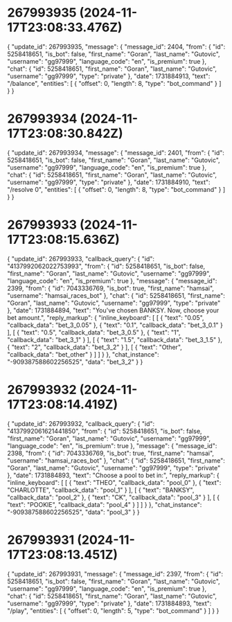 # 267993935 (2024-11-17T23:08:33.476Z)

{
  "update_id": 267993935,
  "message": {
    "message_id": 2404,
    "from": {
      "id": 5258418651,
      "is_bot": false,
      "first_name": "Goran",
      "last_name": "Gutovic",
      "username": "gg97999",
      "language_code": "en",
      "is_premium": true
    },
    "chat": {
      "id": 5258418651,
      "first_name": "Goran",
      "last_name": "Gutovic",
      "username": "gg97999",
      "type": "private"
    },
    "date": 1731884913,
    "text": "/balance",
    "entities": [
      {
        "offset": 0,
        "length": 8,
        "type": "bot_command"
      }
    ]
  }
}

# 267993934 (2024-11-17T23:08:30.842Z)

{
  "update_id": 267993934,
  "message": {
    "message_id": 2401,
    "from": {
      "id": 5258418651,
      "is_bot": false,
      "first_name": "Goran",
      "last_name": "Gutovic",
      "username": "gg97999",
      "language_code": "en",
      "is_premium": true
    },
    "chat": {
      "id": 5258418651,
      "first_name": "Goran",
      "last_name": "Gutovic",
      "username": "gg97999",
      "type": "private"
    },
    "date": 1731884910,
    "text": "/resolve 0",
    "entities": [
      {
        "offset": 0,
        "length": 8,
        "type": "bot_command"
      }
    ]
  }
}

# 267993933 (2024-11-17T23:08:15.636Z)

{
  "update_id": 267993933,
  "callback_query": {
    "id": "4137992062022753993",
    "from": {
      "id": 5258418651,
      "is_bot": false,
      "first_name": "Goran",
      "last_name": "Gutovic",
      "username": "gg97999",
      "language_code": "en",
      "is_premium": true
    },
    "message": {
      "message_id": 2399,
      "from": {
        "id": 7043336769,
        "is_bot": true,
        "first_name": "hamsai",
        "username": "hamsai_races_bot"
      },
      "chat": {
        "id": 5258418651,
        "first_name": "Goran",
        "last_name": "Gutovic",
        "username": "gg97999",
        "type": "private"
      },
      "date": 1731884894,
      "text": "You've chosen BANKSY. Now, choose your bet amount.",
      "reply_markup": {
        "inline_keyboard": [
          [
            {
              "text": "0.05",
              "callback_data": "bet_3_0.05"
            },
            {
              "text": "0.1",
              "callback_data": "bet_3_0.1"
            }
          ],
          [
            {
              "text": "0.5",
              "callback_data": "bet_3_0.5"
            },
            {
              "text": "1",
              "callback_data": "bet_3_1"
            }
          ],
          [
            {
              "text": "1.5",
              "callback_data": "bet_3_1.5"
            },
            {
              "text": "2",
              "callback_data": "bet_3_2"
            }
          ],
          [
            {
              "text": "Other",
              "callback_data": "bet_other"
            }
          ]
        ]
      }
    },
    "chat_instance": "-909387588602256525",
    "data": "bet_3_2"
  }
}

# 267993932 (2024-11-17T23:08:14.419Z)

{
  "update_id": 267993932,
  "callback_query": {
    "id": "4137992061621441850",
    "from": {
      "id": 5258418651,
      "is_bot": false,
      "first_name": "Goran",
      "last_name": "Gutovic",
      "username": "gg97999",
      "language_code": "en",
      "is_premium": true
    },
    "message": {
      "message_id": 2398,
      "from": {
        "id": 7043336769,
        "is_bot": true,
        "first_name": "hamsai",
        "username": "hamsai_races_bot"
      },
      "chat": {
        "id": 5258418651,
        "first_name": "Goran",
        "last_name": "Gutovic",
        "username": "gg97999",
        "type": "private"
      },
      "date": 1731884893,
      "text": "Choose a pool to bet in:",
      "reply_markup": {
        "inline_keyboard": [
          [
            {
              "text": "THEO",
              "callback_data": "pool_0"
            },
            {
              "text": "CHARLOTTE",
              "callback_data": "pool_1"
            }
          ],
          [
            {
              "text": "BANKSY",
              "callback_data": "pool_2"
            },
            {
              "text": "CK",
              "callback_data": "pool_3"
            }
          ],
          [
            {
              "text": "POOKIE",
              "callback_data": "pool_4"
            }
          ]
        ]
      }
    },
    "chat_instance": "-909387588602256525",
    "data": "pool_3"
  }
}

# 267993931 (2024-11-17T23:08:13.451Z)

{
  "update_id": 267993931,
  "message": {
    "message_id": 2397,
    "from": {
      "id": 5258418651,
      "is_bot": false,
      "first_name": "Goran",
      "last_name": "Gutovic",
      "username": "gg97999",
      "language_code": "en",
      "is_premium": true
    },
    "chat": {
      "id": 5258418651,
      "first_name": "Goran",
      "last_name": "Gutovic",
      "username": "gg97999",
      "type": "private"
    },
    "date": 1731884893,
    "text": "/play",
    "entities": [
      {
        "offset": 0,
        "length": 5,
        "type": "bot_command"
      }
    ]
  }
}